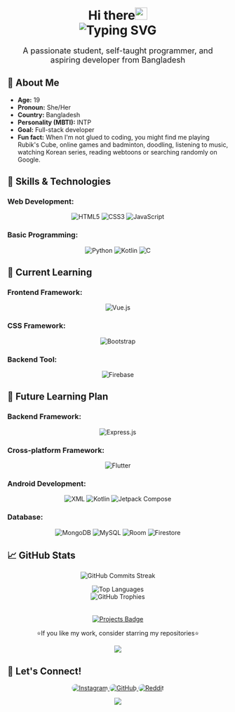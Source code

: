 <h1 align="center">Hi there<img src="https://media.giphy.com/media/hvRJCLFzcasrR4ia7z/giphy.gif" width="28">
<br>
<img src="https://readme-typing-svg.demolab.com?font=Fira+Code&size=24&duration=2500&color=36BCF7&center=true&vCenter=true&lines=Welcome+to+My+Profile!;I+am+Atia+Farha" alt="Typing SVG">
</h1>
<p align="center" style="font-size: 18px;">
  A passionate student, self-taught programmer, and aspiring developer from Bangladesh
</p>

## 👩 About Me
- **Age:** 19
- **Pronoun:** She/Her
- **Country:** Bangladesh
- **Personality (MBTI):** INTP
- **Goal:** Full-stack developer
- **Fun fact:** When I'm not glued to coding, you might find me playing Rubik's Cube, online games and badminton, doodling, listening to music, watching Korean series, reading webtoons or searching randomly on Google.

## 🔧 Skills & Technologies
### Web Development:
<div align="center">
  <img src="https://img.shields.io/badge/HTML5-E34F26?style=for-the-badge&logo=html5&logoColor=white" alt="HTML5">
  <img src="https://img.shields.io/badge/CSS3-1572B6?style=for-the-badge&logo=css3&logoColor=white" alt="CSS3">
  <img src="https://img.shields.io/badge/JavaScript-F7DF1E?style=for-the-badge&logo=javascript&logoColor=black" alt="JavaScript">
</div>

### Basic Programming:
<div align="center">
  <img src="https://img.shields.io/badge/Python-3776AB?style=for-the-badge&logo=python&logoColor=white" alt="Python">
  <img src="https://img.shields.io/badge/Kotlin-7F52FF?style=for-the-badge&logo=kotlin&logoColor=white" alt="Kotlin">
  <img src="https://img.shields.io/badge/C-1572F7?style=for-the-badge&logo=c&logoColor=white" alt="C">
</div>

## 🌱 Current Learning
### Frontend Framework:
<div align="center">
  <img src="https://img.shields.io/badge/Vue.js-4FC08D?style=for-the-badge&logo=vue.js&logoColor=white" alt="Vue.js">
</div>

### CSS Framework:
<div align="center">
  <img src="https://img.shields.io/badge/Bootstrap-7952B3?style=for-the-badge&logo=bootstrap&logoColor=white" alt="Bootstrap">
</div>

### Backend Tool:
<div align="center">
  <img src="https://img.shields.io/badge/Firebase-FFCA28?style=for-the-badge&logo=firebase&logoColor=black" alt="Firebase">
</div>

## 🎯 Future Learning Plan
### Backend Framework:
<div align="center">
  <img src="https://img.shields.io/badge/Express.js-000000?style=for-the-badge&logo=express&logoColor=white" alt="Express.js">
</div>

### Cross-platform Framework:
<div align="center">
	<img src="https://img.shields.io/badge/Flutter-42A5F5?style=for-the-badge&logo=flutter&logoColor=white" alt="Flutter">
</div>

### Android Development:
<div align="center">
  <img src="https://img.shields.io/badge/XML-FF8000?style=for-the-badge&logo=xml&logoColor=white" alt="XML">
  <img src="https://img.shields.io/badge/Kotlin-7F52FF?style=for-the-badge&logo=kotlin&logoColor=white" alt="Kotlin">
    <img src="https://img.shields.io/badge/Jetpack%20Compose-4285F4?style=for-the-badge&logo=jetpack-compose&logoColor=white" alt="Jetpack Compose">
</div>

### Database:
<div align="center">
  <img src="https://img.shields.io/badge/MongoDB-47A248?style=for-the-badge&logo=mongodb&logoColor=white" alt="MongoDB">
    <img src="https://img.shields.io/badge/MySQL-4479A1?style=for-the-badge&logo=mysql&logoColor=white" alt="MySQL">
    <img src="https://img.shields.io/badge/Room-4D8E4F?style=for-the-badge&logo=android&logoColor=white" alt="Room">
    <img src="https://img.shields.io/badge/Firestore-FFCA28?style=for-the-badge&logo=firebase&logoColor=black" alt="Firestore">
</div>

## 📈 GitHub Stats
<p align="center">
  <img src="https://github-readme-streak-stats.herokuapp.com?user=Atia-Farha&theme=radical&hide_border=true&date_format=j%20M%5B%20Y%5D" alt="GitHub Commits Streak">
</p>
<div align="center">
  <img src="https://github-readme-stats.vercel.app/api/top-langs/?username=Atia-Farha&theme=radical&hide_border=true" alt="Top Languages">
</div>
<div align="center">
  <img src="https://github-profile-trophy.vercel.app/?username=Atia-Farha&theme=radical&no-frame=true&margin-w=15" alt="GitHub Trophies">
</div>
<br>
<br>
<div align="center">
  <a href="https://github.com/Atia-Farha?tab=repositories">
    <img src="https://img.shields.io/badge/My%20Projects-View-green?style=flat-square" alt="Projects Badge">
  </a>
</div>
<p align="center">⭐If you like my work, consider starring my repositories⭐</p>

<p align="center"><img align="center" src="https://profile-counter.glitch.me/{Atia-Farha}/count.svg" /></p>  

## 💬 Let's Connect!
<div align="center">
  <a href="https://www.instagram.com/itzz_at_iaaa/">
  <img src="https://img.shields.io/badge/Instagram-E4405F?style=for-the-badge&logo=instagram&logoColor=white" style="border-radius: 15px" alt="Instagram">
  </a>
  <a href="https://github.com/Atia-Farha"> 
  <img src="https://img.shields.io/badge/GitHub-181717?style=for-the-badge&logo=github&logoColor=white" style="border-radius: 15px" alt="GitHub">
  </a>
  <a href="https://www.reddit.com/u/DJ_Silent/">
  <img src="https://img.shields.io/badge/Reddit-FF4500?style=for-the-badge&logo=reddit&logoColor=white" style="border-radius: 15px" alt="Reddit">
  </a>
</div>
<p align="center">
     <img src="https://capsule-render.vercel.app/api?type=waving&color=gradient&height=100&section=footer"/>
</p>